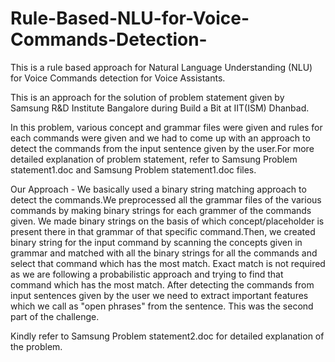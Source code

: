 # Rule-Based-NLU-for-Voice-Commands-Detection-
This is a rule based approach for Natural Language Understanding (NLU) for Voice Commands detection for Voice Assistants.

This is an approach for the solution of problem statement given by Samsung R&D Institute Bangalore during Build a Bit at IIT(ISM) Dhanbad.

In this problem, various concept and grammar files were given and rules for each commands were given and we had to come up with an approach to detect the commands from the input sentence given by the user.For more detailed explanation of problem statement, refer to Samsung Problem statement1.doc and Samsung Problem statement1.doc files.

Our Approach - 
We basically used a binary string matching approach to detect the commands.We preprocessed all the grammar files of the various commands by making binary strings for each grammer of the commands given. We made binary strings on the basis of which concept/placeholder is present there in that grammar of that specific command.Then, we created binary string for the input command by scanning the concepts given in grammar and matched with all the binary strings for all the commands and select that command which has the most match.
Exact match is not required as we are following a probabilistic approach and trying to find that command which has the most match.
After detecting the commands from input sentences given by the user we need to extract important features which we call as "open phrases" from the sentence. This was the second part of the challenge. 

Kindly refer to Samsung Problem statement2.doc for detailed explanation of the problem.
